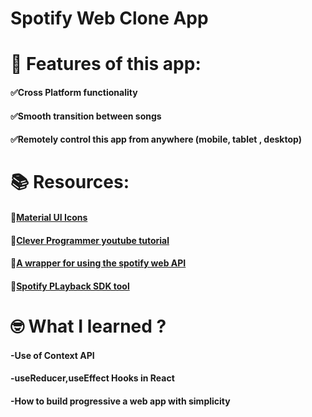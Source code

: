 
# Spotify Web Clone App


# 📖 Features of this app:
#### ✅Cross Platform functionality
#### ✅Smooth transition between songs
#### ✅Remotely control this app from anywhere (mobile, tablet , desktop)

# 📚 Resources:
#### 🔗[Material UI Icons](https://material-ui.com/components/material-icons/)
#### 🔗[Clever Programmer youtube tutorial](https://www.youtube.com/watch?v=pnkuI8KXW_8)
#### 🔗[A wrapper for using the spotify web API](https://github.com/JMPerez/spotify-web-api-js)
#### 🔗[Spotify PLayback SDK tool](https://github.com/gilbarbara/react-spotify-web-playback)

# 🤓 What I learned ?
#### -Use of Context API
#### -useReducer,useEffect Hooks in React
#### -How to build progressive a web app with simplicity
